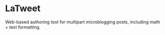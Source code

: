 # LaTweet
Web-based authoring tool for multipart microblogging posts, including math + text formatting.
